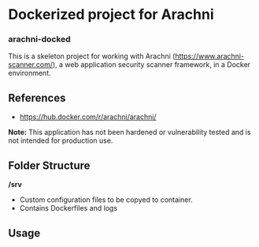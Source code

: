 # Dockerized project for Arachni
### arachni-docked

This is a skeleton project for working with Arachni (https://www.arachni-scanner.com/), a web application security scanner framework, in a Docker environment.

## References
- https://hub.docker.com/r/arachni/arachni/

**Note:** This application has not been hardened or vulnerability tested and is not intended for production use.

## Folder Structure
**/srv**
- Custom configuration files to be copyed to container. 
- Contains Dockerfiles and logs

## Usage
